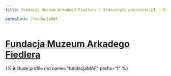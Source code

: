 ```yaml
---
title: Fundacja Muzeum Arkadego Fiedlera | Statystyki patronite.pl | Patromierz

permalink: /fundacjaMAF
---
```


# [Fundacja Muzeum Arkadego Fiedlera](https://patronite.pl/fundacjaMAF)

{% include profile.md name="fundacjaMAF" prefix="f" %}
